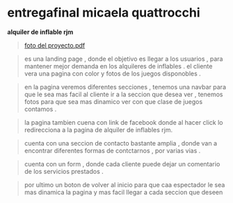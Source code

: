 # entregafinal micaela quattrocchi
>
**alquiler de inflable rjm**
>[foto del  proyecto.pdf](https://github.com/micaelaquattrocchi/entregafinal_micaq/files/13383055/foto.del.proyecto.pdf)

> es una landing page , donde el objetivo es llegar a los usuarios , para mantener mejor demanda en los alquileres de inflables . el cliente vera una pagina con color y fotos de los juegos disponobles .

> en la pagina veremos diferentes secciones , tenemos una navbar para que le sea mas facil al cliente ir a la seccion que desea ver , tenemos fotos para que sea mas dinamico ver con que clase de juegos contamos .

>la pagina tambien cuena con link de facebook donde al hacer click lo redirecciona a la pagina de alquiler de inflables rjm.

>cuenta con una seccion de contacto bastante amplia , donde van a encontrar diferentes formas de contctarnos , por varias vias .

>cuenta con un form , donde cada cliente puede dejar un comentario de los servicios prestados .

>por ultimo un boton de volver al inicio para que caa espectador le sea mas dinamica la pagina y mas facil llegar a cada seccion que deseen 
